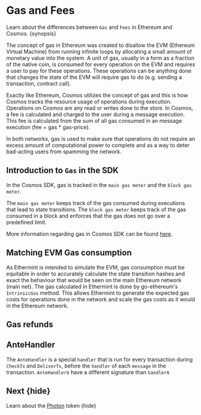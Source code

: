 <!--
order: 3
-->

# Gas and Fees

Learn about the differences between `Gas` and `Fees` in Ethereum and Cosmos. {synopsis}

The concept of gas in Ethereum was created to disallow the EVM (Ethereum Virtual Machine) from running infinite loops by allocating a small amount of monetary value into the system. A unit of gas, usually in a form as a fraction of the native coin, is consumed for every operation on the EVM and requires a user to pay for these operations. These operations can be anything done that changes the state of the EVM will require gas to do (e.g. sending a transaction, contract call). 

Exactly like Ethereum, Cosmos utilizes the concept of gas and this is how Cosmos tracks the resource usage of operations during execution. Operations on Cosmos are any read or writes done to the store. In Cosmos, a fee is calculated and charged to the user during a message execution. This fee is calculated from the sum of all gas consumed in an message execution (fee = gas * gas-price). 

In both networks, gas is used to make sure that operations do not require an excess amount of computational power to complete and as a way to deter bad-acting users from spamming the network. 

## Introduction to `Gas` in the SDK

In the Cosmos SDK, gas is tracked in the `main gas meter` and the `block gas meter`. 

The `main gas meter` keeps track of the gas consumed during executions that lead to state transitions.
The `block gas meter` keeps track of the gas consumed in a block and enforces that the gas does not go over a predefined limit. 

More information regarding gas in Cosmos SDK can be found [here](https://docs.cosmos.network/master/basics/gas-fees.html).

## Matching EVM Gas consumption

As Ethermint is intended to simulate the EVM, gas consumption must be equitable in order to accurately calculate the state transition hashes and exact the behaviour that would be seen on the main Ethereum network (main net). The gas calculated in Ethermint is done by go-ethereum's `IntrinsicGas` method. This allows Ethermint to generate the expected gas costs for operations done in the network and scale the gas costs as it would in the Ethereum network. 

<!-- need someone to read over -->

## Gas refunds

<!-- TODO: -->

## AnteHandler

The `AnteHandler` is a special `handler` that is run for every transaction during `CheckTx` and `DeliverTx`, before the `handler` of each `message` in the transaction. `AnteHandler`s have a different signature than `handler`s

<!-- TODO: -->

## Next {hide}

Learn about the [Photon](./photon.md) token {hide}
